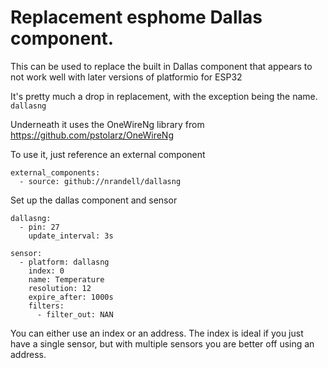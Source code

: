# Replacement esphome Dallas component.

This can be used to replace the built in Dallas component that appears to not work well with later versions of platformio for ESP32

It's pretty much a drop in replacement, with the exception being the name. `dallasng`

Underneath it uses the OneWireNg library from https://github.com/pstolarz/OneWireNg

To use it, just reference an external component

```
external_components:
  - source: github://nrandell/dallasng
```

Set up the dallas component and sensor

```
dallasng:
  - pin: 27
    update_interval: 3s

sensor:
  - platform: dallasng
    index: 0
    name: Temperature
    resolution: 12
    expire_after: 1000s
    filters:
      - filter_out: NAN

```

You can either use an index or an address. The index is ideal if you just have a single sensor, but with multiple sensors you are better off using an address.
